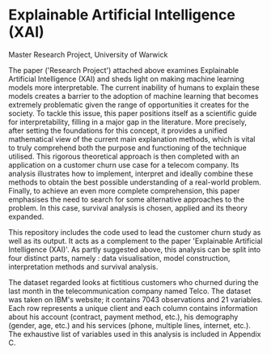 # Explainable Artificial Intelligence (XAI)
Master Research Project, University of Warwick 

The paper ('Research Project') attached above examines Explainable Artificial Intelligence (XAI) and sheds light on making machine learning models more interpretable. The current inability of humans to explain these models creates a barrier to the adoption of machine learning that becomes extremely problematic given the range of opportunities it creates for the society. To tackle this issue, this paper positions itself as a scientific guide for interpretability, filling in a major gap in the literature. More precisely, after setting the foundations for this concept, it provides a unified mathematical view of the current main explanation methods, which is vital to truly comprehend both the purpose and functioning of the technique utilised. This rigorous theoretical approach is then completed with an application on a customer churn use case for a telecom company. Its analysis illustrates how to implement, interpret and ideally combine these methods to obtain the best possible understanding of a real-world problem. Finally, to achieve an even more complete comprehension, this paper emphasises the need to search for some alternative approaches to the problem. In this case, survival analysis is chosen, applied and its theory expanded. 

This repository includes the code used to lead the customer churn study as well as its output. It acts as a complement to the paper 'Explainable Artificial Intelligence (XAI)'. As partly suggested above, this analysis can be split into four distinct parts, namely : data visualisation, model construction, interpretation methods and survival analysis. 

The dataset regarded looks at fictitious customers who churned during the last month in the telecommunication company named Telco. The dataset was taken on IBM's website; it contains 7043 observations and 21 variables. Each row represents a unique client and each column contains information about his account (contract, payment method, etc.), his demography (gender, age, etc.) and his services (phone, multiple lines, internet, etc.). The exhaustive list of variables used in this analysis is included in Appendix C. 

